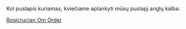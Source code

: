 Kol puslapis kuriamas, kviečiame aplankyti mūsų puslapį anglų kalba:  
  
[Rosicrucian Om Order](https://www.rosicrucianomorder.org/)
